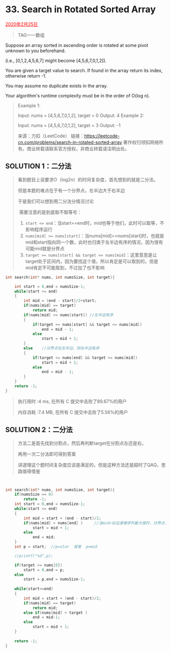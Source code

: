 # 33. Search in Rotated Sorted Array

<font color = #FF0000><u>2020年2月25日</u></font>

> TAG——数组

Suppose an array sorted in ascending order is rotated at some pivot unknown to you beforehand.

(i.e., [0,1,2,4,5,6,7] might become [4,5,6,7,0,1,2]).

You are given a target value to search. If found in the array return its index, otherwise return -1.

You may assume no duplicate exists in the array.

Your algorithm's runtime complexity must be in the order of O(log n).

> Example 1:
>
> Input: nums = [4,5,6,7,0,1,2], target = 0
> Output: 4
> Example 2:
>
> Input: nums = [4,5,6,7,0,1,2], target = 3
> Output: -1
>
> 来源：力扣（LeetCode）
> 链接：https://leetcode-cn.com/problems/search-in-rotated-sorted-array
> 著作权归领扣网络所有。商业转载请联系官方授权，非商业转载请注明出处。

## SOLUTION  1：二分法

> 看到题目上说要求O（log2n）的时间复杂度，首先想到的就是二分法。
>
> 但是本题的难点在于有一个分界点，左半边大于右半边
>
> 于是我们可以想到用二分法分情况讨论
>
> ​	需要注意的是到底取不取等号：
>
> 1. `start <= end`：当start==end时，mid也等于他们，此时可以取等，不影响程序运行
> 2. `nums[mid] >= nums[start]`：当nums[mid]==nums[start]时，也就是mid和start指向同一个数，此时也归类于左半边有序的情况，因为很有可能mid就是分界点
> 3. `target >= nums[start] && target <= nums[mid]`：这里意思是让target处于区间内，因为要找这个值，所以肯定是可以取到的，但是mid肯定不可能取到，不过加了也不影响

```c++
int search(int* nums, int numsSize, int target){

    int start = 0,end = numsSize-1;
    while(start <= end)
    {
        int mid = (end - start)/2+start;
        if(nums[mid] == target)
            return mid;
        if(nums[mid] >= nums[start]) //左半边有序
        {
            if(target >= nums[start] && target <= nums[mid])
                end = mid - 1;
            else
                start = mid + 1;
        }
        else    //分界点在左半边，则右半边有序
        {
            if(target <= nums[end] && target >= nums[mid])
                start = mid + 1;
            else
                end = mid - 1;
        }
    }
    return -1;
}
```

> 执行用时 :4 ms, 在所有 C 提交中击败了89.67%的用户
>
> 内存消耗 :7.4 MB, 在所有 C 提交中击败了5.56%的用户

## SOLUTION 2：二分法

> 方法二是首先找到分割点，然后再判断target在分割点左还是右，
>
> 再用一次二分法即可得到答案
>
> 讲道理这个题时间复杂度应该是满足的，但是这种方法还是超时了QAQ，思路值得借鉴

```c


int search(int* nums, int numsSize, int target){
    if(numsSize == 0)
        return -1;
    int start = 0,end = numsSize-1;
    while(start <= end)
    {
        int mid = start + (end - start)/2;
        if(nums[mid] > nums[end] )     //当mid>右边递增序列最大值时，分界点肯定在右半边
            start = mid + 1;
        else
            end = mid;
    }
    int p = start;  //p=star  或者  p=mid

    //printf("%d",p);

    if(target >= nums[0])
        start = 0,end = p;
    else
        start = p,end = numsSize-1;
    
    while(start<=end)
    {
        int mid = start + (end - start)/2;
        if(nums[mid] == target)
            return mid;
        else if(nums[mid] > target )     
            end = mid-1;
        else
            start = mid + 1;
    }
    
    return -1;
}




```

